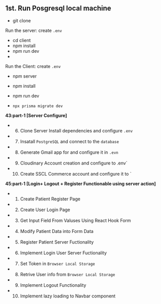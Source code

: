 ## 1st. Run Posgresql local machine

- git clone 

Run the server:
create `.env`

-    cd client
-    npm install 
-    npm run dev
- 
Run the Client:
create `.env`

-    npm server 
-    npm install 
-    npm run dev


- `npx prisma migrate dev`

**43:part-1 [Server Configure]**
- 6. Clone Server Install dependencies and configure `.env`
- 7. Insatall `PostgreSQL` and connect to the `database`
- 8. Generate Gmail app for and configure it in `.evn`
- 9. Cloudinary Account creation and configure to .env`
- 10. Create SSCL Commerce account and configure it to `

**45:part-1 [Login+ Logout + Register Functionable using server action]**
- 1. Create Patient Register Page
- 2. Create User Login Page
- 3. Get Input Field From Valuses Using React Hook Form
- 4. Modify Patient Data into Form Data
- 5. Register Patient Server Fuctionality 
- 6. Implement Login User Server Fuctionality 
- 7. Set Token in `Browser Local Storage `
- 8. Retrive User info from `Browser Local Storage `
- 9. Implement Logout Functionality
- 10. Implement lazy loading to Navbar component